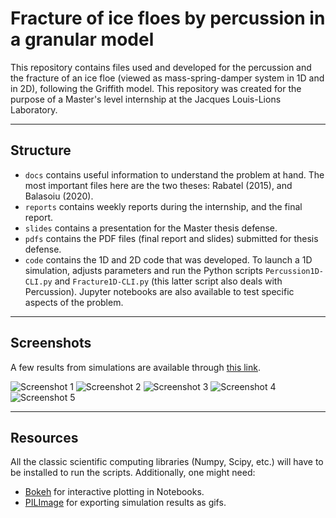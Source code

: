 # Fracture of ice floes by percussion in a granular model

This repository contains files used and developed for the percussion and the fracture of an ice floe (viewed as mass-spring-damper system in 1D and in 2D), following the Griffith model. This repository was created for the purpose of a Master's level internship at the Jacques Louis-Lions Laboratory.

---
## Structure
- `docs` contains useful information to understand the problem at hand. The most important files here are the two theses: Rabatel (2015), and Balasoiu (2020).
- `reports` contains weekly reports during the internship, and the final report.
- `slides` contains a presentation for the Master thesis defense.
- `pdfs` contains the PDF files (final report and slides) submitted for thesis defense.
- `code` contains the 1D and 2D code that was developed. To launch a 1D simulation, adjusts parameters and run the Python scripts `Percussion1D-CLI.py` and `Fracture1D-CLI.py` (this latter script also deals with Percussion). Jupyter notebooks are also available to test specific aspects of the problem.

---
## Screenshots
A few results from simulations are available through [this link](SEAFILE).
<!-- ![Screenshot 1](.\reports\internship\Figures\Screenshot1.jpg)
![Screenshot 2](.\reports\internship\Figures\Screenshot2.jpg)
![Screenshot 3](.\reports\internship\Figures\Screenshot3.jpg)
![Screenshot 4](.\reports\internship\Figures\Screenshot4.jpg)
![Screenshot 5](.\reports\internship\Figures\Screenshot5.jpg) -->
![Screenshot 1](https://github.com/desmond-rn/ice-floes/blob/master/reports/internship/Figures/Screenshot1.jpg)
![Screenshot 2](https://github.com/desmond-rn/ice-floes/blob/master/reports/internship/Figures/Screenshot2.jpg)
![Screenshot 3](https://github.com/desmond-rn/ice-floes/blob/master/reports/internship/Figures/Screenshot3.jpg)
![Screenshot 4](https://github.com/desmond-rn/ice-floes/blob/master/reports/internship/Figures/Screenshot4.jpg)
![Screenshot 5](https://github.com/desmond-rn/ice-floes/blob/master/reports/internship/Figures/Screenshot5.jpg)

---
## Resources
All the classic scientific computing libraries (Numpy, Scipy, etc.) will have to be installed to run the scripts. Additionally, one might need:
- [Bokeh](https://bokeh.org/) for interactive plotting in Notebooks.
- [PILImage](https://pillow.readthedocs.io/en/stable/reference/Image.html) for exporting simulation results as gifs.
<!-- --- -->